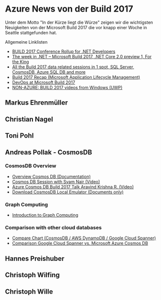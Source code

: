 # Azure News von der Build 2017

Unter dem Motto "In der Kürze liegt die Würze" zeigen wir die wichtigsten Neuigkeiten von der Microsoft Build 2017
 die vor knapp einer Woche in Seattle stattgefunden hat.

 Allgemeine Linklisten

  * [BUILD 2017 Conference Rollup for .NET Developers](https://www.hanselman.com/blog/BUILD2017ConferenceRollupForNETDevelopers.aspx)
  * [The week in .NET – Microsoft Build 2017, .NET Core 2.0 preview 1, For the King](https://blogs.msdn.microsoft.com/dotnet/2017/05/16/the-week-in-net-microsoft-build-2017-net-core-2-0-preview-1-for-the-king/)
  * [All the Build 2017 data related sessions in 1 spot, SQL Server, CosmosDB, Azure SQL DB and more ](https://sqlservercode.blogspot.co.at/2017/05/all-build-2017-data-related-sessions-in.html)
  * [Build 2017 Recap (Microsoft Application Lifecycle Management)](https://blogs.msdn.microsoft.com/visualstudioalm/2017/05/17/build-2017-recap/)
  * [DevOps at Microsoft Build 2017](https://edsquared.com/devops-at-microsoft-build-2017-c9b2d97bfca8)
  * [NON-AZURE: BUILD 2017 videos from Windows (UWP)](https://matthijs.hoekstraonline.net/2017/05/18/build-2017-videos-from-windows-uwp/)

## Markus Ehrenmüller

## Christian Nagel

## Toni Pohl

## Andreas Pollak - CosmosDB

### CosmosDB Overview
* [Overview Cosmos DB (Documentation)](https://docs.microsoft.com/en-us/azure/cosmos-db/introduction)
* [Cosmos DB Session with Syam Nair (Video)](https://channel9.msdn.com/Events/Build/2017/C9L08)
* [Azure Cosmos DB Build 2017 Talk Aravind Krishna R. (Video)](https://channel9.msdn.com/events/Build/2017/T6058)
* [Download CosmosDB Local Emulator (Documents only)](https://docs.microsoft.com/en-us/azure/documentdb/documentdb-nosql-local-emulator) 
### Graph Computing
* [Introduction to Graph Computing](https://tinkerpop.apache.org/docs/current/reference/#intro)
### Comparison with other cloud databases
* [Compare Chart (CosmosDB / AWS DynamoDB / Google Cloud Spanner)](http://www.evdemon.org/2017/a-chart-comparing-azure-cosmos-db-amazon-dynamodb-and-google)
* [Comparison Google Cloud Spanner vs. Microsoft Azure Cosmos DB](https://db-engines.com/en/system/Google+Cloud+Spanner;Microsoft+Azure+Cosmos+DB)

## Hannes Preishuber

## Christoph Wilfing

## Christoph Wille

